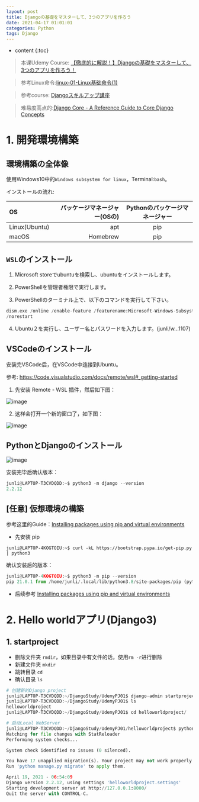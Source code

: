 ```yaml
---
layout: post
title: Djangoの基礎をマスターして、3つのアプリを作ろう
date: 2021-04-17 01:01:01
categories: Python
tags: Django
---
```

* content
{:toc}

> 本课Udemy Course: [【徹底的に解説！】Djangoの基礎をマスターして、3つのアプリを作ろう！](https://www.udemy.com/course/django-3app/learn/lecture/14152325#overview)

> 参考Linux命令:[linux-01-Linux基础命令(1)](http://road2ai.info/2017/11/26/linux_01/)

> 参考course: [Djangoスキルアップ講座](https://zeroichicollege.com/course/django-skillup)

> 难易度高点的:[Django Core - A Reference Guide to Core Django Concepts](https://www.udemy.com/course/django-core/)

# 1. 開発環境構築

## 環境構築の全体像

使用Windows10中的`Windows subsystem for linux`，Terminal:`bash`。

インストールの流れ:

|OS|パッケージマネージャー(OSの)|Pythonのパッケージマネージャー|
|:--|--:|:--:|
|Linux(Ubuntu)|apt|pip|
|macOS|Homebrew|pip|


## `WSL`のインストール

1. Microsoft storeでubuntuを検索し、ubuntuをインストールします。

2. PowerShellを管理者権限で実行します。

3. PowerShellのターミナル上で、以下のコマンドを実行して下さい。

```python
dism.exe /online /enable-feature /featurename:Microsoft-Windows-Subsystem-Linux /all
/norestart
```

4. Ubuntu２を実行し、ユーザー名とパスワードを入力します。(junli/w...1107)

## VSCodeのインストール

安装完VSCode后，在VSCode中连接到Ubuntu。

参考: https://code.visualstudio.com/docs/remote/wsl#_getting-started

1. 先安装 Remote - WSL 插件，然后如下图：

![image](https://user-images.githubusercontent.com/18595935/115144880-ff5a3e00-a089-11eb-96cc-3909a2e59581.png)

2. 这样会打开一个新的窗口了，如下图：

![image](https://user-images.githubusercontent.com/18595935/115144920-2284ed80-a08a-11eb-8344-a2afce016d4b.png)

## PythonとDjangoのインストール

![image](https://user-images.githubusercontent.com/18595935/115145190-4d237600-a08b-11eb-9b19-1de99244b781.png)

安装完毕后确认版本：

```python
junli@LAPTOP-T3CVDQDD:~$ python3 -m django --version
2.2.12
```

## [任意] 仮想環境の構築

参考这里的Guide：[Installing packages using pip and virtual environments](https://packaging.python.org/guides/installing-using-pip-and-virtual-environments/)

- 先安装 pip

`junli@LAPTOP-4KOGTOIU:~$ curl -kL https://bootstrap.pypa.io/get-pip.py | python3`

确认安装后的版本：

```python
junli@LAPTOP-4KOGTOIU:~$ python3 -m pip --version
pip 21.0.1 from /home/junli/.local/lib/python3.8/site-packages/pip (python 3.8)
```

- 后续参考 [Installing packages using pip and virtual environments](https://packaging.python.org/guides/installing-using-pip-and-virtual-environments/)

# 2. Hello worldアプリ(Django3)

## 1. startproject 

- 删除文件夹 `rmdir`，如果目录中有文件的话，使用`rm -r`进行删除
- 新建文件夹 `mkdir`
- 跳转目录 `cd`
- 确认目录 `ls`

```python
# 创建新的Django project
junli@LAPTOP-T3CVDQDD:~/DjangoStudy/UdemyPJ01$ django-admin startproject helloworldproject
junli@LAPTOP-T3CVDQDD:~/DjangoStudy/UdemyPJ01$ ls
helloworldproject
junli@LAPTOP-T3CVDQDD:~/DjangoStudy/UdemyPJ01$ cd helloworldproject/

# 启动Local WebServer
junli@LAPTOP-T3CVDQDD:~/DjangoStudy/UdemyPJ01/helloworldproject$ python3 manage.py runserver
Watching for file changes with StatReloader
Performing system checks...

System check identified no issues (0 silenced).

You have 17 unapplied migration(s). Your project may not work properly until you apply the migrations for app(s): admin, auth, contenttypes, sessions.
Run 'python manage.py migrate' to apply them.

April 19, 2021 - 06:54:09
Django version 2.2.12, using settings 'helloworldproject.settings'
Starting development server at http://127.0.0.1:8000/
Quit the server with CONTROL-C.
```

## 




